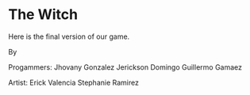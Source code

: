 # The Witch

Here is the final version of our game. 

By

Progammers:
Jhovany Gonzalez
Jerickson Domingo
Guillermo Gamaez

Artist: 
Erick Valencia
Stephanie Ramirez
